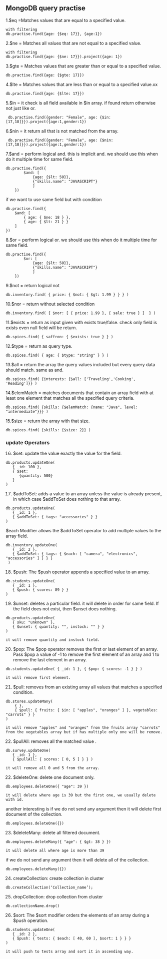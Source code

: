 ## MongoDB query practise

1.$eq =Matches values that are equal to a specified value.

```
with filtering
db.practise.find({age: {$eq: 17}}, {age:1})
```

2.$ne = Matches all values that are not equal to a specified value.

```
with filtering
db.practise.find({age: {$ne: 17}}).project({age: 1})
```

3.$gte =
Matches values that are greater than or equal to a specified value.

```
db.practise.find({age: {$gte: 17}})
```

4.$lte = Matches values that are less than or equal to a specified value.xx

```
db.practise.find({age: {$lte: 17}})
```

5.$in = it check is all field available in $in array. if found return otherwise not just like or.

```
 db.practise.find({gender: "Female", age: {$in:[17,18]}}).project({age:1,gender:1})
```

6.$nin = it return all that is not matched from the array.

```
 db.practise.find({gender: "Female", age: {$nin:[17,18]}}).project({age:1,gender:1})
```

7.$and = perform logical and. this is implicit and. we should use this when do it multiple time for same field.

```
db.practise.find({
        $and: [
            {age: {$lt: 50}},
            {"skills.name": "JAVASCRIPT"}
            ]
    })
```

if we want to use same field but with condition

```
db.practise.find({
    $and: [
        { age: { $ne: 18 } },
        { age: { $lt: 21 } }
    ]
})
```

8.$or = perform logical or. we should use this when do it multiple time for same field.

```
db.practise.find({
        $or: [
            {age: {$lt: 50}},
            {"skills.name": "JAVASCRIPT"}
            ]
    })
```

9.$not = return logical not

```
db.inventory.find( { price: { $not: { $gt: 1.99 } } } )
```

10.$nor = return without selected condition

```
db.inventory.find( { $nor: [ { price: 1.99 }, { sale: true } ]  } )
```

11.$exists = return as input given with exists true/false. check only field is exists even null field will be return.

```
db.spices.find( { saffron: { $exists: true } } )
```

12.$type = return as query type.

```
db.spices.find( { age: { $type: "string" } } )
```

13.$all = return the array the query values included but every query data should match. same as and.

```
db.spices.find( {interests: {$all: ['Traveling','Cooking', 'Reading']}} )
```

14.$elemMatch = matches documents that contain an array field with at least one element that matches all the specified query criteria.

```
db.spices.find( {skills: {$elemMatch: {name: "Java", level: "intermediate"}}} )
```

15.$size = return the array with that size.

```
db.spices.find( {skills: {$size: 2}} )
```

### update Operators

16. $set: update the value exactly the value for the field.

```
db.products.updateOne(
   { _id: 100 },
   { $set:
      {quantity: 500}
   }
)
```

17. $addToSet: adds a value to an array unless the value is already present, in which case $addToSet does nothing to that array.

```
db.products.updateOne(
   { _id: 1 },
   { $addToSet: { tags: "accessories" } }
)
```

$each Modifier allows the $addToSet operator to add multiple values to the array field.

```
db.inventory.updateOne(
   { _id: 2 },
   { $addToSet: { tags: { $each: [ "camera", "electronics", "accessories" ] } } }
 )
```

18. $push: The $push operator appends a specified value to an array.

```
db.students.updateOne(
   { _id: 1 },
   { $push: { scores: 89 } }
)
```

19. $unset: deletes a particular field. it will delete in order for same field. If the field does not exist, then $unset does nothing.

```
db.products.updateOne(
   { sku: "unknown" },
   { $unset: { quantity: "", instock: "" } }
)

it will remove quantity and instock field.
```

20. $pop: The $pop operator removes the first or last element of an array. Pass $pop a value of -1 to remove the first element of an array and 1 to remove the last element in an array.

```
db.students.updateOne( { _id: 1 }, { $pop: { scores: -1 } } )

it will remove first element.
```

21. $pull: removes from an existing array all values that matches a specified condition.

```
db.stores.updateMany(
    { },
    { $pull: { fruits: { $in: [ "apples", "oranges" ] }, vegetables: "carrots" } }
)

it will remove "apples" and "oranges" from the fruits array "carrots" from the vegetables array but if has multiple only one will be remove.
```

22. $pullAll: removes all the matched value .

```
db.survey.updateOne(
   { _id: 1 },
   { $pullAll: { scores: [ 0, 5 ] } } )

it will remove all 0 and 5 from the array.
```

22. $deleteOne: delete one document only.

```
db.employees.deleteOne({ "age": 39 })

it will delete where age is 39 but the first one, we usually delete with id.
```

another interesting is if we do not send any argument then it will delete first document of the collection.

```
db.employees.deleteOne({})
```

23. $deleteMany: delete all filtered document.

```
db.employees.deleteMany({ "age": { $gt: 38 } })

it will delete all where age is more than 39
```

if we do not send any argument then it will delete all of the collection.

```
db.employees.deleteMany({})
```

24. createCollection: create collection in cluster

```
db.createCollection(‘Collection_name’);
```

25. dropCollection: drop collection from cluster

```
db.collectionName.drop()
```
26. $sort: The $sort modifier orders the elements of an array during a $push operation.

```
db.students.updateOne(
   { _id: 2 },
   { $push: { tests: { $each: [ 40, 60 ], $sort: 1 } } }
)

it will push to tests array and sort it in ascending way.
```
